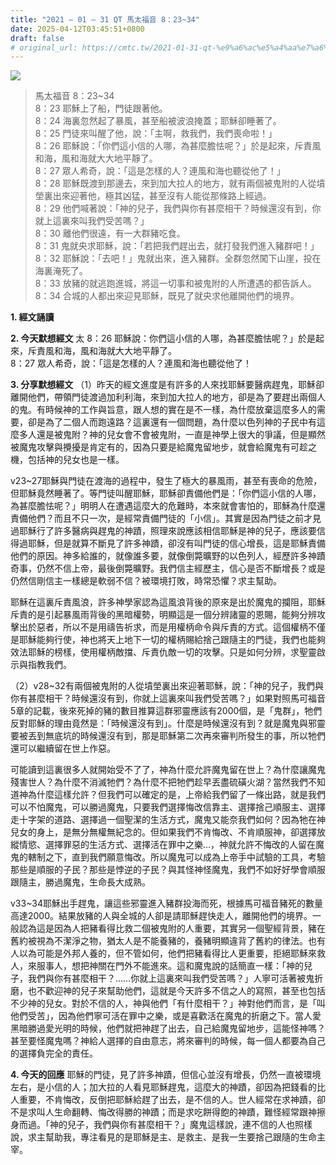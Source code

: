 ```yaml
---
title: "2021 – 01 – 31 QT 馬太福音 8：23~34"
date: 2025-04-12T03:45:51+0800
draft: false
# original_url: https://cmtc.tw/2021-01-31-qt-%e9%a6%ac%e5%a4%aa%e7%a6%8f%e9%9f%b3-8%ef%bc%9a2334
---
```


![](/images/qt.jpg)
> 馬太福音 8：23\~34  
> 8：23 耶穌上了船，門徒跟著他。  
> 8：24 海裏忽然起了暴風，甚至船被波浪掩蓋；耶穌卻睡著了。  
> 8：25 門徒來叫醒了他，說：「主啊，救我們，我們喪命啦！」  
> 8：26 耶穌說：「你們這小信的人哪，為甚麼膽怯呢？」於是起來，斥責風和海，風和海就大大地平靜了。  
> 8：27 眾人希奇，說：「這是怎樣的人？連風和海也聽從他了！」  
> 8：28 耶穌既渡到那邊去，來到加大拉人的地方，就有兩個被鬼附的人從墳塋裏出來迎著他，極其凶猛，甚至沒有人能從那條路上經過。  
> 8：29 他們喊著說：「神的兒子，我們與你有甚麼相干？時候還沒有到，你就上這裏來叫我們受苦嗎？」  
> 8：30 離他們很遠，有一大群豬吃食。  
> 8：31 鬼就央求耶穌，說：「若把我們趕出去，就打發我們進入豬群吧！」  
> 8：32 耶穌說：「去吧！」鬼就出來，進入豬群。全群忽然闖下山崖，投在海裏淹死了。  
> 8：33 放豬的就逃跑進城，將這一切事和被鬼附的人所遭遇的都告訴人。  
> 8：34 合城的人都出來迎見耶穌，既見了就央求他離開他們的境界。

**1. 經文誦讀**

**2.  今天默想經文**
太 8：26 耶穌說：你們這小信的人哪，為甚麼膽怯呢？」於是起來，斥責風和海，風和海就大大地平靜了。  
8：27 眾人希奇，說：「這是怎樣的人？連風和海也聽從他了！

**3. 分享默想經文**
（1）昨天的經文進度是有許多的人來找耶穌要醫病趕鬼，耶穌卻離開他們，帶領門徒渡過加利利海，來到加大拉人的地方，卻是為了要趕出兩個人的鬼。有時候神的工作與旨意，跟人想的實在是不一樣，為什麼放棄這麼多人的需要，卻是為了二個人而跑遠路？這裏還有一個問題，為什麼以色列神的子民中有這麼多人還是被鬼附？神的兒女會不會被鬼附，一直是神學上很大的爭議，但是顯然被魔鬼攻擊與攪擾是肯定有的，因為只要是給魔鬼留地步，就會給魔鬼有可趁之機，包括神的兒女也是一樣。

v23\~27耶穌與門徒在渡海的過程中，發生了極大的暴風雨，甚至有喪命的危險，但耶穌竟然睡著了。等門徒叫醒耶穌，耶穌卻責備他們是：「你們這小信的人哪，為甚麼膽怯呢？」明明人在遭遇這麼大的危難時，本來就會害怕的，耶穌為什麼還責備他們？而且不只一次，是經常責備門徒的「小信」。其實是因為門徒之前才見過耶穌行了許多醫病與趕鬼的神蹟，照理來說應該相信耶穌是神的兒子，應該要信得過耶穌，但是就算不斷見了許多神蹟，卻沒有叫門徒的信心增長，這是耶穌責備他們的原因。神多給誰的，就像誰多要，就像倒斃曠野的以色列人，經歷許多神蹟奇事，仍然不信上帝，最後倒斃曠野。我們信主經歷主，信心是否不斷增長？或是仍然信剛信主一樣總是軟弱不信？被環境打敗，時常恐懼？求主幫助。

耶穌在這裏斥責風浪，許多神學家認為這風浪背後的原來是出於魔鬼的攔阻，耶穌斥責的是引起暴風雨背後的黑暗權勢，明顯這是一個分辨諸靈的恩賜，能夠分辨攻擊出於惡者，所以不是用禱告祈求，而是用權柄命令與斥責的方式。這個權柄不僅是耶穌能夠行使，神也將天上地下一切的權柄賜給捨己跟隨主的門徒，我們也能夠效法耶穌的榜樣，使用權柄敵擋、斥責仇敵一切的攻擊。只是如何分辨，求聖靈啟示與指教我們。

（2）v28\~32有兩個被鬼附的人從墳塋裏出來迎著耶穌，說：「神的兒子，我們與你有甚麼相干？時候還沒有到，你就上這裏來叫我們受苦嗎？」如果對照馬可福音5章的記載，後來死掉的豬的數目推算這群邪靈應該有2000個，是「鬼群」，牠們反對耶穌的理由竟然是：「時候還沒有到」。什麼是時候還沒有到？就是魔鬼與邪靈要被丟到無底坑的時候還沒有到，那是耶穌第二次再來審判所發生的事，所以牠們還可以繼續留在世上作惡。

可能讀到這裏很多人就開始受不了了，神為什麼允許魔鬼留在世上？為什麼讓魔鬼殘害世人？為什麼不消滅牠們？為什麼不把牠們趁早丟盡硫磺火湖？當然我們不知道神為什麼這樣允許？但我們可以確定的是，上帝給我們留了一條出路，就是我們可以不怕魔鬼，可以勝過魔鬼，只要我們選擇悔改信靠主、選擇捨己順服主、選擇走十字架的道路、選擇過一個聖潔的生活方式，魔鬼又能奈我們如何？因為牠在神兒女的身上，是無分無權無紀念的。但如果我們不肯悔改、不肯順服神，卻選擇放縱情慾、選擇罪惡的生活方式、選擇活在罪中之樂…，神就允許不悔改的人留在魔鬼的轄制之下，直到我們願意悔改。所以魔鬼可以成為上帝手中試驗的工具，考驗那些是順服的子民？那些是悖逆的子民？與其怪神怪魔鬼，我們不如好好學會順服跟隨主，勝過魔鬼，生命長大成熟。

v33\~34耶穌出手趕鬼，讓這些邪靈進入豬群投海而死，根據馬可福音豬死的數量高達2000。結果放豬的人與全城的人卻是請耶穌趕快走人，離開他們的境界。一般認為這是因為人把豬看得比救二個被鬼附的人重要，其實另一個聖經背景，豬在舊約被視為不潔淨之物，猶太人是不能養豬的，養豬明顯違背了舊約的律法。也有人以為可能是外邦人養的，但不管如何，他們把豬看得比人更重要，拒絕耶穌來救人，來服事人，想把神關在門外不能進來。這和魔鬼說的話簡直一樣：「神的兒子，我們與你有甚麼相干？……你就上這裏來叫我們受苦嗎？」人寧可活著被鬼折磨，也不歡迎神的兒子來幫助他們，這就是今天許多不信之人的寫照，甚至也包括不少神的兒女。對於不信的人，神與他們「有什麼相干？」神對他們而言，是「叫他們受苦」，因為他們寧可活在罪中之樂，或是喜歡活在魔鬼的折磨之下。當人愛黑暗勝過愛光明的時候，他們就把神趕了出去，自己給魔鬼留地步，這能怪神嗎？甚至要怪魔鬼嗎？神給人選擇的自由意志，將來審判的時候，每一個人都要為自己的選擇負完全的責任。

**4. 今天的回應**
耶穌的門徒，見了許多神蹟，但信心並沒有增長，仍然一直被環境左右，是小信的人；加大拉的人看見耶穌趕鬼，這麼大的神蹟，卻因為把錢看的比人重要，不肯悔改，反倒把耶穌給趕了出去，是不信的人。世人經常在求神蹟，卻不是求叫人生命翻轉、悔改得勝的神蹟；而是求吃餅得飽的神蹟，難怪經常跟神擦身而過。「神的兒子，我們與你有甚麼相干？」魔鬼這樣說，連不信的人也照樣說，求主幫助我，專注看見的是耶穌是主、是救主、是我一生要捨己跟隨的生命主宰。
